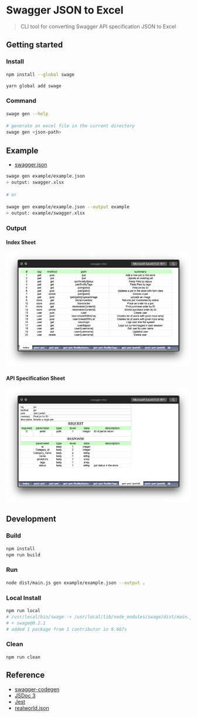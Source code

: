 # Swagger JSON to Excel

> CLI tool for converting Swagger API specification JSON to Excel

## Getting started

### Install

```bash
npm install --global swage
```

```bash
yarn global add swage
```

### Command

```bash
swage gen --help

# generate an excel file in the current directory
swage gen <json-path>
```

## Example

- [swagger.json](https://editor.swagger.io/)

```bash
swage gen example/example.json
> output: swagger.xlsx

# or

swage gen example/example.json --output example
> output: example/swagger.xlsx
```

### Output

#### Index Sheet

![index](example/index.png)

#### API Specification Sheet

![api](example/api.png)

## Development

### Build

```bash
npm install
npm run build
```

### Run

```bash
node dist/main.js gen example/example.json --output .
```

### Local Install

```bash
npm run local
# /usr/local/bin/swage -> /usr/local/lib/node_modules/swage/dist/main.js
# + swage@0.2.1
# added 1 package from 1 contributor in 0.667s
```

### Clean

```
npm run clean
```

## Reference

- [swagger-codegen](https://github.com/swagger-api/swagger-codegen)
- [JSDoc 3](https://jsdoc.app)
- [Jest](https://jestjs.io)
- [realworld.json](https://github.com/xesina/golang-echo-realworld-example-app)
